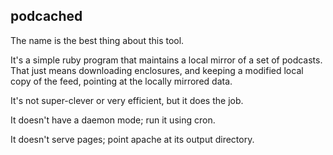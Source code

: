 ## podcached

The name is the best thing about this tool.

It's a simple ruby program that maintains a local mirror of a set of
podcasts. That just means downloading enclosures, and keeping a modified
local copy of the feed, pointing at the locally mirrored data.

It's not super-clever or very efficient, but it does the job.

It doesn't have a daemon mode; run it using cron.

It doesn't serve pages; point apache at its output directory.
